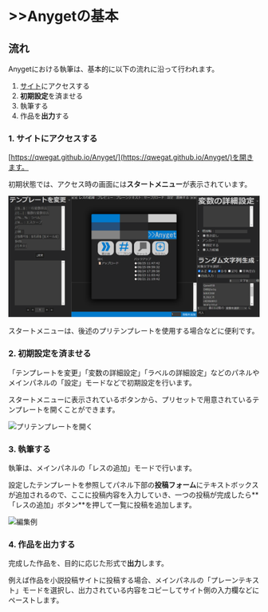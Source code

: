 # &gt;&gt;Anygetの基本
## 流れ
Anygetにおける執筆は、基本的に以下の流れに沿って行われます。

1. [サイト](https://qwegat.github.io/Anyget/)にアクセスする
2. **初期設定**を済ませる
3. 執筆する
4. 作品を**出力**する


### 1. サイトにアクセスする

[https://qwegat.github.io/Anyget/](https://qwegat.github.io/Anyget/)を開きます。

初期状態では、アクセス時の画面には**スタートメニュー**が表示されています。

![アクセス時の画面](../assets/images/startmenu.png)

スタートメニューは、後述のプリテンプレートを使用する場合などに便利です。

### 2. 初期設定を済ませる

「テンプレートを変更」「変数の詳細設定」「ラベルの詳細設定」などのパネルやメインパネルの「設定」モードなどで初期設定を行います。

スタートメニューに表示されているボタンから、プリセットで用意されているテンプレートを開くことができます。

![プリテンプレートを開く](../assets/images/pretemp.gif)

### 3. 執筆する

執筆は、メインパネルの「レスの追加」モードで行います。

設定したテンプレートを参照してパネル下部の**投稿フォーム**にテキストボックスが追加されるので、ここに投稿内容を入力していき、一つの投稿が完成したら**「レスの追加」ボタン**を押して一覧に投稿を追加します。

![編集例](../assets/images/edit.gif)

### 4. 作品を出力する

完成した作品を、目的に応じた形式で**出力**します。

例えば作品を小説投稿サイトに投稿する場合、メインパネルの「プレーンテキスト」モードを選択し、出力されている内容をコピーしてサイト側の入力欄などにペーストします。

